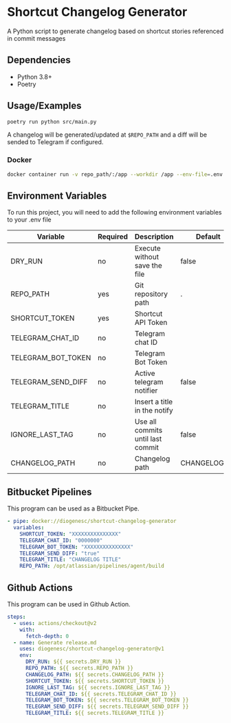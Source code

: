 # Shortcut Changelog Generator

A Python script to generate changelog based on shortcut stories referenced in commit messages


## Dependencies

- Python 3.8+
- Poetry
## Usage/Examples

```bash
poetry run python src/main.py
```

A changelog will be generated/updated at `$REPO_PATH` and 
a diff will be sended to Telegram if configured.

### Docker
```bash
docker container run -v repo_path/:/app --workdir /app --env-file=.env diogenesc/shortcut-changelog-generator
```
## Environment Variables

To run this project, you will need to add the following environment variables to your .env file

| Variable           | Required | Description                       | Default      |
|--------------------|----------|-----------------------------------|--------------|
| DRY_RUN            | no       | Execute without save the file     | false        |
| REPO_PATH          | yes      | Git repository path               | .            |
| SHORTCUT_TOKEN     | yes      | Shortcut API Token                |              |
| TELEGRAM_CHAT_ID   | no       | Telegram chat ID                  |              |
| TELEGRAM_BOT_TOKEN | no       | Telegram Bot Token                |              |
| TELEGRAM_SEND_DIFF | no       | Active telegram notifier          | false        |
| TELEGRAM_TITLE     | no       | Insert a title in the notify      |              |
| IGNORE_LAST_TAG    | no       | Use all commits until last commit | false        |
| CHANGELOG_PATH     | no       | Changelog path                    | CHANGELOG.md |

## Bitbucket Pipelines

This program can be used as a Bitbucket Pipe.

```yml
- pipe: docker://diogenesc/shortcut-changelog-generator
  variables:
    SHORTCUT_TOKEN: "XXXXXXXXXXXXXXX"
    TELEGRAM_CHAT_ID: "0000000"
    TELEGRAM_BOT_TOKEN: "XXXXXXXXXXXXXXX"
    TELEGRAM_SEND_DIFF: "true"
    TELEGRAM_TITLE: "CHANGELOG TITLE"
    REPO_PATH: /opt/atlassian/pipelines/agent/build
```

## Github Actions

This program can be used in Github Action.

```yml
steps:
  - uses: actions/checkout@v2
    with:
      fetch-depth: 0
  - name: Generate release.md
    uses: diogenesc/shortcut-changelog-generator@v1
    env:
      DRY_RUN: ${{ secrets.DRY_RUN }}
      REPO_PATH: ${{ secrets.REPO_PATH }}
      CHANGELOG_PATH: ${{ secrets.CHANGELOG_PATH }}
      SHORTCUT_TOKEN: ${{ secrets.SHORTCUT_TOKEN }}
      IGNORE_LAST_TAG: ${{ secrets.IGNORE_LAST_TAG }}
      TELEGRAM_CHAT_ID: ${{ secrets.TELEGRAM_CHAT_ID }}
      TELEGRAM_BOT_TOKEN: ${{ secrets.TELEGRAM_BOT_TOKEN }}
      TELEGRAM_SEND_DIFF: ${{ secrets.TELEGRAM_SEND_DIFF }}
      TELEGRAM_TITLE: ${{ secrets.TELEGRAM_TITLE }}
```
